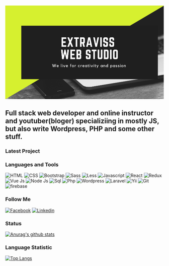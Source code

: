 [![Header](https://github.com/VardanDeveloper/vardandeveloper/blob/main/assets/Extraviss%20Web%20Studio.png)](https://itvlog.am/)

## Full stack web developer and online instructor and youtuber(bloger) specializiing in mostly JS, but also write Wordpress, PHP and some other stuff.

### Latest Project
<!-- YOTUBE:START -->
<!-- YOUTUBE:END -->
### Languages and Tools
![HTML](https://img.shields.io/badge/-HTML-black?style=for-the-badge&logo=html5)
![CSS](https://img.shields.io/badge/-Css-black?style=for-the-badge&logo=css3)
![Bootstrap](https://img.shields.io/badge/-Bootstrap-black?style=for-the-badge&lossgo=Bootstrap)
![Sass](https://img.shields.io/badge/-Sass-black?style=for-the-badge&logo=Sass)
![Less](https://img.shields.io/badge/-Less-black?style=for-the-badge&logo=less)
![Javascript](https://img.shields.io/badge/-Javascript-black?style=for-the-badge&logo=javascript)
![React](https://img.shields.io/badge/-React-black?style=for-the-badge&logo=react)
![Redux](https://img.shields.io/badge/-Redux-black?style=for-the-badge&logo=Redux)
![Vue Js](https://img.shields.io/badge/-Vue-black?style=for-the-badge&logo=vue.js)
![Node Js](https://img.shields.io/badge/-Node-black?style=for-the-badge&logo=node.js)
![Sql](https://img.shields.io/badge/-Sql-black?style=for-the-badge&logo=MySql)
![Php](https://img.shields.io/badge/-Php-black?style=for-the-badge&logo=php)
![Wordpress](https://img.shields.io/badge/-Wordpress-black?style=for-the-badge&logo=Wordpress)
![Laravel](https://img.shields.io/badge/-Laravel-black?style=for-the-badge&logo=Laravel)
![Yii](https://img.shields.io/badge/-Yii-black?style=for-the-badge&logo=Yii2.0.39)
![Git](https://img.shields.io/badge/-Git-black?style=for-the-badge&logo=Git)
![firebase](https://img.shields.io/badge/-firebase-black?style=for-the-badge&logo=firebase)


### Follow Me

[![Facebook](https://img.shields.io/badge/-Facebook-black?style=for-the-badge&logo=Facebook)](https://www.facebook.com/EXtravissDevelopement)
[![Linkedin](https://img.shields.io/badge/-Linkedin-black?style=for-the-badge&logo=Linkedin)](https://www.linkedin.com/in/vardandev/)

### Status

[![Anurag's github stats](https://github-readme-stats.vercel.app/api?username=vardandeveloper&show_icons=true&theme=radical)](https://github.com/VardanDeveloper)


### Language Statistic

[![Top Langs](https://github-readme-stats.vercel.app/api/top-langs/?username=vardandeveloper&langs_count=17)](https://github.com/VardanDeveloper)
